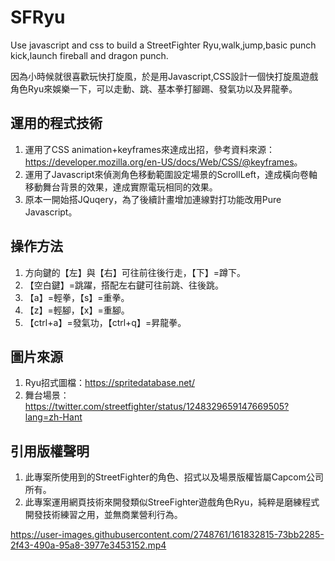 # SFRyu 
Use javascript and css to build a StreetFighter Ryu,walk,jump,basic punch kick,launch fireball and dragon punch.

因為小時候就很喜歡玩快打旋風，於是用Javascript,CSS設計一個快打旋風遊戲角色Ryu來娛樂一下，可以走動、跳、基本拳打腳踢、發氣功以及昇龍拳。

## 運用的程式技術
1. 運用了CSS animation+keyframes來達成出招，參考資料來源：<https://developer.mozilla.org/en-US/docs/Web/CSS/@keyframes>。
2. 運用了Javascript來偵測角色移動範圍設定場景的ScrollLeft，達成橫向卷軸移動舞台背景的效果，達成實際電玩相同的效果。
3. 原本一開始搭JQuqery，為了後續計畫增加連線對打功能改用Pure Javascript。
 
## 操作方法
1. 方向鍵的【左】與【右】可往前往後行走，【下】=蹲下。
2. 【空白鍵】=跳躍，搭配左右鍵可往前跳、往後跳。
3. 【a】=輕拳，【s】=重拳。
4. 【z】=輕腳，【x】=重腳。
5. 【ctrl+a】=發氣功，【ctrl+q】=昇龍拳。


## 圖片來源
 1. Ryu招式圖檔：<https://spritedatabase.net/>
 2. 舞台場景：<https://twitter.com/streetfighter/status/1248329659147669505?lang=zh-Hant>

## 引用版權聲明
1. 此專案所使用到的StreetFighter的角色、招式以及場景版權皆屬Capcom公司所有。
2. 此專案運用網頁技術來開發類似StreeFighter遊戲角色Ryu，純粹是磨練程式開發技術練習之用，並無商業營利行為。



https://user-images.githubusercontent.com/2748761/161832815-73bb2285-2f43-490a-95a8-3977e3453152.mp4

